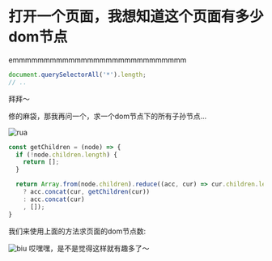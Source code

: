 # 打开一个页面，我想知道这个页面有多少dom节点

emmmmmmmmmmmmmmmmmmmmmmmmmmmm

```js
document.querySelectorAll('*').length;
// ..
```

拜拜～

修的麻袋，那我再问一个，求一个dom节点下的所有子孙节点...

![rua](https://github.com/shiyangzhaoa/easy-tips/blob/master/img/rua.jpg)

```js
const getChildren = (node) => {
  if (!node.children.length) {
    return [];
  }

  return Array.from(node.children).reduce((acc, cur) => cur.children.length
    ? acc.concat(cur, getChildren(cur))
    : acc.concat(cur)
    , []);
}
```

我们来使用上面的方法求页面的dom节点数:

![biu](https://github.com/shiyangzhaoa/easy-tips/blob/master/img/dom_count.jpg)
哎嘿嘿，是不是觉得这样就有趣多了～